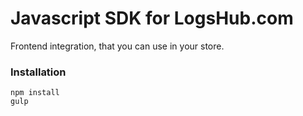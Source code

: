 # Javascript SDK for LogsHub.com

Frontend integration, that you can use in your store.

### Installation

```
npm install
gulp
```
